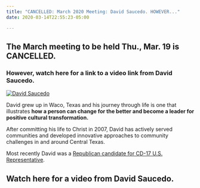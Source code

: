 ```yaml
---
title: "CANCELLED: March 2020 Meeting: David Saucedo. HOWEVER..."
date: 2020-03-14T22:55:23-05:00

---
```


<!-- <address>
	<strong>Thursday, March 19</strong>, 2020, 6:30 PM<br>
	<strong><span class="hilite">Outback Steakhouse</span></strong><br />2102 Texas Avenue South, College Station
</address> -->

## The March meeting to be held Thu., Mar. 19 is CANCELLED. 

### However, watch here for a link to a video link from David Saucedo.

<div class="align-right"  style="width:45%;height:auto;">
<a href="https://www.wacotrib.com/opinion/interviews/urban-conservatism-built-on-solutions-union-q-a-with-republican/article_f7e10568-bac7-5ae8-b58b-2c5cb795bc5b.html"><img src="https://bloximages.chicago2.vip.townnews.com/wacotrib.com/content/tncms/assets/v3/editorial/8/74/874f34d6-20b2-5014-a6e6-78abf17b01b5/5e23da81199f5.image.jpg?resize=1200%2C888" alt="David Saucedo"></a>  
</div>

David grew up in Waco, Texas and his journey through life is one that illustrates **how a person can change for the better and become a leader for positive cultural transformation.**  

After committing his life to Christ in 2007, David has actively served communities and developed innovative approaches to community challenges in and around Central Texas.  

Most recently David was a [Republican candidate for CD-17 U.S. Representative](https://www.facebook.com/saucedoforcongress/).  

<!-- David will be sharing with us about 

- his personal journey, 
- nationwide work on the Tea Party Express in 2010,
- community outreach, and 
- what he learned from the CD-17 race.  --> 

## Watch here for a video from David Saucedo.